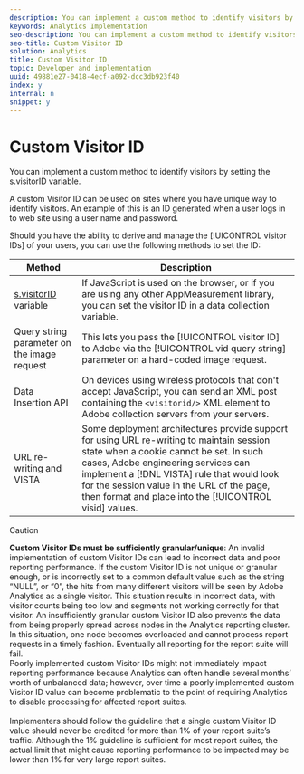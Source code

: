 ```yaml
---
description: You can implement a custom method to identify visitors by setting the s.visitorID variable.
keywords: Analytics Implementation
seo-description: You can implement a custom method to identify visitors by setting the s.visitorID variable.
seo-title: Custom Visitor ID
solution: Analytics
title: Custom Visitor ID
topic: Developer and implementation
uuid: 49881e27-0418-4ecf-a092-dcc3db923f40
index: y
internal: n
snippet: y
---
```


# Custom Visitor ID

You can implement a custom method to identify visitors by setting the s.visitorID variable.

A custom Visitor ID can be used on sites where you have unique way to identify visitors. An example of this is an ID generated when a user logs in to web site using a user name and password.

Should you have the ability to derive and manage the [!UICONTROL visitor IDs] of your users, you can use the following methods to set the ID: 

|  Method  | Description  |
|---|---|
|  [s.visitorID](/help/implement/js-implementation/c-variables/page-variables.md) variable  | If JavaScript is used on the browser, or if you are using any other AppMeasurement library, you can set the visitor ID in a data collection variable.  |
|  Query string parameter on the image request  | This lets you pass the [!UICONTROL visitor ID] to Adobe via the [!UICONTROL vid query string] parameter on a hard-coded image request.  |
|  Data Insertion API  | On devices using wireless protocols that don't accept JavaScript, you can send an XML post containing the `<visitorid/>` XML element to Adobe collection servers from your servers.  |
|  URL re-writing and VISTA  | Some deployment architectures provide support for using URL re-writing to maintain session state when a cookie cannot be set. In such cases, Adobe engineering services can implement a [!DNL VISTA] rule that would look for the session value in the URL of the page, then format and place into the [!UICONTROL visid] values.  |
>[!CAUTION]
>**Custom Visitor IDs must be sufficiently granular/unique**: An invalid implementation of custom Visitor IDs can lead to incorrect data and poor reporting performance. If the custom Visitor ID is not unique or granular enough, or is incorrectly set to a common default value such as the string “NULL”, or “0”, the hits from many different visitors will be seen by Adobe Analytics as a single visitor. This situation results in incorrect data, with visitor counts being too low and segments not working correctly for that visitor. An insufficiently granular custom Visitor ID also prevents the data from being properly spread across nodes in the Analytics reporting cluster. In this situation, one node becomes overloaded and cannot process report requests in a timely fashion. Eventually all reporting for the report suite will fail. <br>Poorly implemented custom Visitor IDs might not immediately impact reporting performance because Analytics can often handle several months’ worth of unbalanced data; however, over time a poorly implemented custom Visitor ID value can become problematic to the point of requiring Analytics to disable processing for affected report suites.</br><br>Implementers should follow the guideline that a single custom Visitor ID value should never be credited for more than 1% of your report suite’s traffic. Although the 1% guideline is sufficient for most report suites, the actual limit that might cause reporting performance to be impacted may be lower than 1% for very large report suites.</br>
